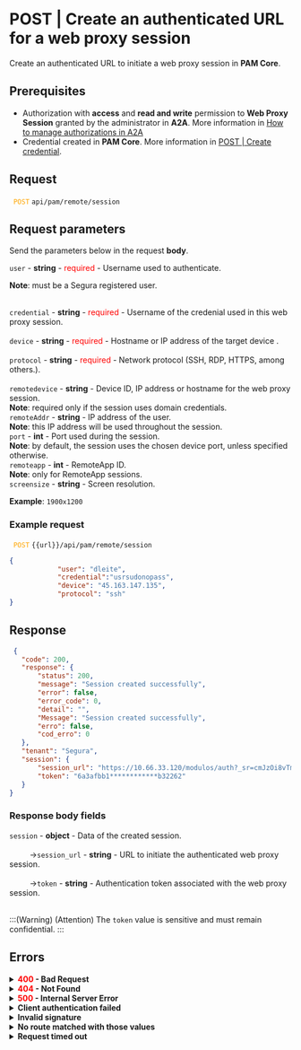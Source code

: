 # POST | Create an authenticated URL for a web proxy session

Create an authenticated URL to initiate a web proxy session in **PAM Core**.

## Prerequisites
*  Authorization with **access** and **read and write** permission to **Web Proxy Session** granted by the administrator in **A2A**.
More information in [How to manage authorizations in A2A](/v4/docs/how-to-manage-authorizations-in-a2a)
* Credential created in **PAM Core**. 
More information in [POST | Create credential](/v4/docs/api-post-create-credential).

## Request

<code><span style="color:orange"> POST</code></span> `api/pam/remote/session`

 ## Request parameters
Send the parameters below in the request <b>body</b>.

<summary><code>user</code> - <b>string</b> - <span style="color:red">required</span> - Username used to authenticate.</summary>
<p><b>Note</b>: must be a Segura registered user.</p>

<br>
<summary><code>credential</code> - <b>string</b> - <span style="color:red">required</span> - Username of the credenial used in this web proxy session.</summary>


<br>
<summary><code>device</code> - <b>string</b> - <span style="color:red">required</span> - Hostname or IP address of the target device
.</summary>



<br>
<summary><code>protocol</code> - <b>string</b> - <span style="color:red">required</span> - Network protocol (SSH, RDP, HTTPS, among others.).</summary>

<br>
<summary><code>remotedevice</code> - <b>string</b> - Device ID, IP address or hostname for the web proxy session.</summary>
<b>Note</b>: required only if the session uses domain credentials.

<br>
<summary><code>remoteAddr</code> - <b>string</b> - IP address of the user.</summary>
<b>Note</b>: this IP address will be used throughout the session.
  
<br>
<summary><code>port</code> - <b>int</b> - Port used during the session.</summary>
<b>Note</b>: by default, the session uses the chosen device port, unless specified otherwise.


<br>
<summary><code>remoteapp</code> - <b>int</b> - RemoteApp ID.</summary>
 <b>Note</b>: only for RemoteApp sessions.

<br>
<summary><code>screensize</code> - <b>string</b> - Screen resolution.</summary>
<p><b>Example</b>: <code>1900x1200</code></p>





  ### Example request

<code><span style="color:orange"> POST</code></span> `{{url}}/api/pam/remote/session`

```json 
{
            "user": "dleite",
            "credential":"usrsudonopass",
            "device": "45.163.147.135",
            "protocol": "ssh"
}
```
  
  
  
  ## Response 
 ```json 
  {
    "code": 200,
    "response": {
        "status": 200,
        "message": "Session created successfully",
        "error": false,
        "error_code": 0,
        "detail": "",
        "Message": "Session created successfully",
        "erro": false,
        "cod_erro": 0
    },
    "tenant": "Segura",
    "session": {
        "session_url": "https://10.66.33.120/modulos/auth?_sr=cmJzOi8vTmJQOG1GckRWeHFFY1FkNi8wRUF5bHoweWw3cUdyUk5JbE1oaXZ3TytLak5sUGsydUZ2YnRQaUdhU3YwaUl0TVRILzZHWWtPWjdZdXNKeE01NHFsaVlFdkRqMGZtOG5vbXNDc0d5bUNDdUt2YWFSclJjTG1scUIxSnBUTXdq",
        "token": "6a3afbb1************b32262"
    }
}
 ```
 
  ### Response body fields


<summary><code>session</code> - <b>object</b> - Data of the created session.</summary>

<br>
<summary>&nbsp;&emsp;&emsp;&nbsp;→<code>session_url</code> - <b><b>string</b></b> - URL to initiate the authenticated web proxy session.</summary>

<br>
<summary>&nbsp;&emsp;&emsp;&nbsp;→<code>token</code> - <b><b>string</b></b> - Authentication token associated with the web proxy session.</summary>
 <br> 
 
:::(Warning) (Attention)
The `token` value is sensitive and must remain confidential.
:::
 
 ## Errors
 
 <details>
<summary><b><span style="color:red">400</span> - Bad Request</b></summary>

***
    
<b>Message: "Username not specified"</b>
<p><b>Possible cause</b>: the required parameter <code>username</code> of the session wasn't informed.<br></p>
    <b>Solution</b>: provide a value for the <code>username</code> parameter and resend the request.
  
* * *    
<b>Message: "Credential not specified"</b>
<p><b>Possible cause</b>: the required parameter <code>credential</code> for session authentication wasn't informed.<br></p>
<b>Solution</b>: provide a value for the <code>credential</code> parameter and resend the request.
  
* * *

<b>Message: "Credential device not specified"</b>
<p><b>Possible cause</b>: the required parameter <code>device</code> of the session wasn't informed.<br></p>
<b>Solution</b>: provide a value for the <code>device</code> parameter and resend the request.
  

* * *
<b>Message: "Invalid protocol"</b>
<p><b>Possible cause</b>: the required parameter <code>protocol</code> of the session wasn't informed.<br></p>
  <b>Solution</b>: informe um valor para o parâmetro <code>protocol</code> e envie 

* * *
</details>

<details>
<summary><b><span style="color:red">404</span> - Not Found</b></summary>

***
<b>Message: "Resource sub not found"</b><br>

<p><b>Possible cause</b>: the URL or the requested resource isn’t correct.<br>
        
<b>Solution</b>: check the URL and make sure the parameter is correct.</p>
* * *
</details>


<details>
 
<summary><b><span style="color:red">500</span> - Internal Server Error</b></summary>

***
    
<b>Message: "Unexpected error."</b><br>
 
<p><b>Possible cause</b>: the error is in the Segura server.<br>
        
<b>Solution</b>: contact the support team for more information.</p>

***

<b>Message: "You are not authorized to access this resource."</b>

<p><b>Possible cause</b>: you don’t have the authorization to access this resource.<br>
        
<b>Solution</b>: ask the administrator to check your permission to access the <b>Web Proxy Session</b> resources in <b>A2A</b>.</p>

* * *
 </details>   

  

<details>
<summary><b>Client authentication failed</b></summary>

*** 
   
<b>Message: "Client authentication failed."</b>
<p><b>Possible cause</b>: failure in your application authentication with the Segura server. <br>
        
<b>Solution</b>: check the authentication parameters such as <code>Access Token URL</code>, <code>Client ID</code> e <code>Client secret</code> and request a new access token.</p>
 
* * *   
</details>
     
  

<details>
<summary><b>Invalid signature</b></summary>

*** 
    
<b>Message: "Invalid signature"</b>
    
<p><b>Possible cause</b>: failure in recognizing the URL of the client application.
        
<b>Solution</b>: check the URL of the client application and resent the request.</p>

* * * 
</details>
     

<details>
    <summary><b>No route matched with those values</b></summary>
    
***   
    
<b>Message: "No route matched with those values."</b>
   <p><b>Possible cause</b>: the authorization header is missing in the API request.<br>
        
  <b>Solution</b>: request a new access token.</p>
   
 * * *
</details>
 

<details>
    <summary><b> Request timed out</b></summary>
    
***
    
<b>Message: "Request timed out."</b>
<p><b>Possible cause</b>: the request time has expired.<br>
        
<b>Solution</b>: check the connectivity between the source of the request and the Segura server.</p>
</details>